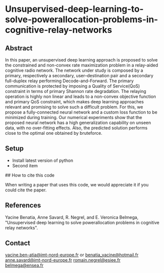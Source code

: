 # Unsupervised-deep-learning-to-solve-powerallocation-problems-in-cognitive-relay-networks
## Abstract
In  this  paper,  an  unsupervised  deep  learning  approach  is  proposed  to  solve  the  constrained  and  non-convex rate maximization problem in a relay-aided cognitive   radio network. The network under study is composed by a primary, respectively a secondary, user–destination pair and a secondary full-duplex relay performing Decode-and-Forward. The primary communication is protected by imposing a Quality of Service(QoS) constraint in terms of primary Shannon rate degradation. The relaying operation is highly non linear  and leads to a non-convex objective function and primary QoS constraint, which makes deep learning approaches relevant and promising to solve such a difficult problem. For this,  we propose a fully-connected neural network and a custom loss function to be minimized during training. Our numerical experiments show that the proposed neural network has a high generalization capability on unseen data, with no over-fitting effects. Also, the predicted solution performs close to the optimal one obtained by bruteforce.


## Setup
<ul>
<li>Install latest version of python</li>
<li>Second item</li>
</ul>
## How to cite this code

When writing a paper that uses this code, we would appreciate it if you could cite the paper.

## References

Yacine Benatia, Anne Savard, R. Negrel, and E. Veronica Belmega, "Unsupervised deep learning to solve powerallocation problems in cognitive relay networks".


## Contact

yacine.ben-atia@imt-nord-europe.fr or benatia_yacine@hotmail.fr
anne.savard@imt-nord-europe.fr
romain.negrel@esiee.fr
belmega@ensea.fr
